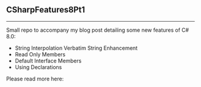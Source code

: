 ## CSharpFeatures8Pt1

--- 

Small repo to accompany my blog post detailing some new features of C# 8.0:
* String Interpolation Verbatim String Enhancement
* Read Only Members
* Default Interface Members
* Using Declarations

Please read more here:
